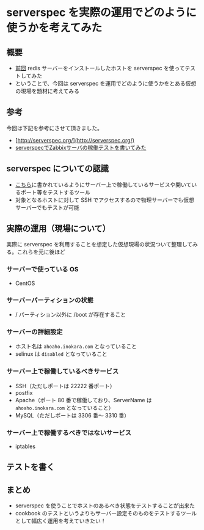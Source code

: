 # serverspec を実際の運用でどのように使うかを考えてみた

## 概要

 * [前回](http://inokara.hateblo.jp/entry/2013/06/02/011833) redis サーバーをインストールしたホストを serverspec を使ってテストしてみた
 * ということで、今回は serverspec を運用でどのように使うかをとある仮想の現場を題材に考えてみる

## 参考

今回は下記を参考にさせて頂きました。

 * [http://serverspec.org/](http://serverspec.org/)
 * [serverspecでZabbixサーバの稼働テストを書いてみた](http://d.hatena.ne.jp/ike-dai/20130514/1368534178)
  
## serverspec についての認識

 * [こちら](http://mizzy.org/blog/2013/03/23/1/)に書かれているようにサーバー上で稼働しているサービスや開いているポート等をテストするツール
 * 対象となるホストに対して SSH でアクセスするので物理サーバーでも仮想サーバーでもテストが可能

## 実際の運用（現場について）

実際に serverspec を利用することを想定した仮想現場の状況ついて整理してみる。これらを元に後ほど

### サーバーで使っている OS

 * CentOS

### サーバーパーティションの状態

 * / パーティション以外に /boot が存在すること

### サーバーの詳細設定

 * ホスト名は `ahoaho.inokara.com` となっていること
 * selinux は `disabled` となっていること

### サーバー上で稼働しているべきサービス

 * SSH（ただしポートは 22222 番ポート）
 * postfix
 * Apache（ポート 80 番で稼働しており、ServerName は `ahoaho.inokara.com` となっていること）
 * MySQL（ただしポートは 3306 番〜 3310 番）

### サーバー上で稼働するべきではないサービス

 * iptables


## テストを書く



## まとめ

 * serverspec を使うことでホストのあるべき状態をテストすることが出来た
 * cookbook のテストというよりもサーバー設定そのものをテストするツールとして幅広く運用を考えていきたい！
